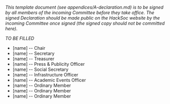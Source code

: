 *This template document (see appendices/A-declaration.md) is to be signed by all members of the incoming Committee before they take office. The signed Declaration should be made public on the HackSoc website by the incoming Committee once signed (the signed copy should not be committed here).*

*TO BE FILLED*

- [name] -- Chair
- [name] -- Secretary
- [name] -- Treasurer
- [name] -- Press & Publicity Officer
- [name] -- Social Secretary
- [name] -- Infrastructure Officer
- [name] -- Academic Events Officer
- [name] -- Ordinary Member
- [name] -- Ordinary Member
- [name] -- Ordinary Member
